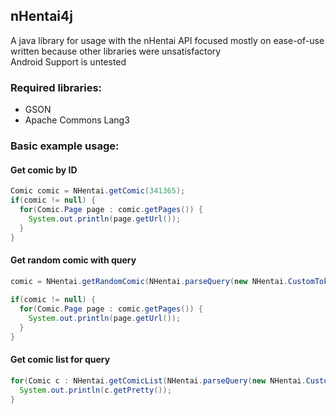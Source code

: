 ## nHentai4j
A java library for usage with the nHentai API focused mostly on ease-of-use written because other libraries were unsatisfactory<br>
Android Support is untested

### Required libraries:
- GSON
- Apache Commons Lang3

### Basic example usage:
#### Get comic by ID
```java
Comic comic = NHentai.getComic(341365);
if(comic != null) {
  for(Comic.Page page : comic.getPages()) {
    System.out.println(page.getUrl());
  }
}
```
#### Get random comic with query
```java
comic = NHentai.getRandomComic(NHentai.parseQuery(new NHentai.CustomTokenizer("yuri -ahegao")));
		
if(comic != null) {
  for(Comic.Page page : comic.getPages()) {
    System.out.println(page.getUrl());
  }
}
```
#### Get comic list for query
```java
for(Comic c : NHentai.getComicList(NHentai.parseQuery(new NHentai.CustomTokenizer("yuri -ahegao")), 0, false)) {
  System.out.println(c.getPretty());
}
```
